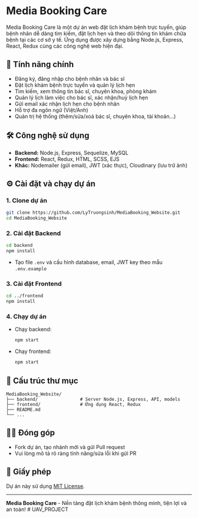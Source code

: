 # Media Booking Care

Media Booking Care là một dự án web đặt lịch khám bệnh trực tuyến, giúp bệnh nhân dễ dàng tìm kiếm, đặt lịch hẹn và theo dõi thông tin khám chữa bệnh tại các cơ sở y tế. Ứng dụng được xây dựng bằng Node.js, Express, React, Redux cùng các công nghệ web hiện đại.

## 🚀 Tính năng chính

- Đăng ký, đăng nhập cho bệnh nhân và bác sĩ
- Đặt lịch khám bệnh trực tuyến và quản lý lịch hẹn
- Tìm kiếm, xem thông tin bác sĩ, chuyên khoa, phòng khám
- Quản lý lịch làm việc cho bác sĩ, xác nhận/huỷ lịch hẹn
- Gửi email xác nhận lịch hẹn cho bệnh nhân
- Hỗ trợ đa ngôn ngữ (Việt/Anh)
- Quản trị hệ thống (thêm/sửa/xoá bác sĩ, chuyên khoa, tài khoản...)

## 🛠️ Công nghệ sử dụng

- **Backend:** Node.js, Express, Sequelize, MySQL
- **Frontend:** React, Redux, HTML, SCSS, EJS
- **Khác:** Nodemailer (gửi email), JWT (xác thực), Cloudinary (lưu trữ ảnh)

## ⚙️ Cài đặt và chạy dự án

### 1. Clone dự án
```bash
git clone https://github.com/LyTruongsinh/MediaBooking_Website.git
cd MediaBooking_Website
```

### 2. Cài đặt Backend
```bash
cd backend
npm install
```
- Tạo file `.env` và cấu hình database, email, JWT key theo mẫu `.env.example`

### 3. Cài đặt Frontend
```bash
cd ../frontend
npm install
```

### 4. Chạy dự án
- Chạy backend:
  ```bash
  npm start
  ```
- Chạy frontend:
  ```bash
  npm start
  ```

## 📁 Cấu trúc thư mục

```
MediaBooking_Website/
├── backend/                # Server Node.js, Express, API, models
├── frontend/               # Ứng dụng React, Redux
├── README.md
└── ...
```

## 👨‍⚕️ Đóng góp

- Fork dự án, tạo nhánh mới và gửi Pull request
- Vui lòng mô tả rõ ràng tính năng/sửa lỗi khi gửi PR

## 📜 Giấy phép

Dự án này sử dụng [MIT License](LICENSE).

---

**Media Booking Care** - Nền tảng đặt lịch khám bệnh thông minh, tiện lợi và an toàn!
#   U A V _ P R O J E C T 
 
 
